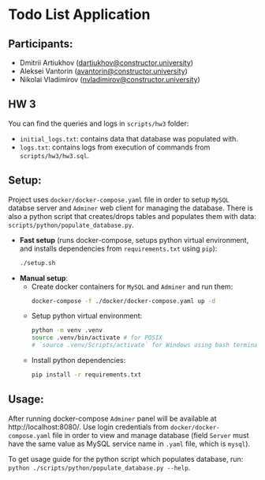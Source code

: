 # Todo List Application

## Participants:
- Dmitrii Artiukhov (dartiukhov@constructor.university)
- Aleksei Vantorin (avantorin@constructor.university)
- Nikolai Vladimirov (nvladimirov@constructor.university)

## HW 3

You can find the queries and logs in `scripts/hw3` folder:
- `initial_logs.txt`: contains data that database was populated with.
- `logs.txt`: contains logs from execution of commands from `scripts/hw3/hw3.sql`.

## Setup:
Project uses `docker/docker-compose.yaml` file in order to setup `MySQL` databse server and `Adminer` web client for managing the database. There is also a python script that creates/drops tables and populates them with data: `scripts/python/populate_database.py`.

- **Fast setup** (runs docker-compose, setups python virtual environment, and installs dependencies from `requirements.txt` using `pip`):
    ```sh
    ./setup.sh
    ```
- **Manual setup**:
    - Create docker containers for `MySQL` and `Adminer` and run them:
        ```sh
        docker-compose -f ./docker/docker-compose.yaml up -d
        ```
    - Setup python virtual environment:
        ```sh
        python -m venv .venv
        source .venv/bin/activate # for POSIX
        # `source .venv/Scripts/activate` for Windows using bash terminal emulator
        ```
    - Install python dependencies:
        ```sh
        pip install -r requirements.txt
        ```

## Usage:

After running docker-compose `Adminer` panel will be available at http://localhost:8080/. Use login credentials from `docker/docker-compose.yaml` file in order to view and manage database (field `Server` must have the same value as MySQL service name in `.yaml` file, which is `mysql`).

To get usage guide for the python script which populates database, run: `python ./scripts/python/populate_database.py --help`.